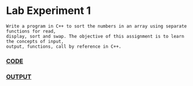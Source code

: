 # Lab Experiment 1
    Write a program in C++ to sort the numbers in an array using separate functions for read, 
    display, sort and swap. The objective of this assignment is to learn the concepts of input, 
    output, functions, call by reference in C++.

### [CODE](https://github.com/MR-ANKEY/OOP/blob/794164e767d228d5c02a9bf3793cda82df0d22a1/lab1/lab_experiment1.cpp)

### [OUTPUT](https://github.com/MR-ANKEY/OOP/blob/96c2dbbe26f7f73b12149b7787f998cb53af31b6/lab1/Screenshot%20(290).png)
